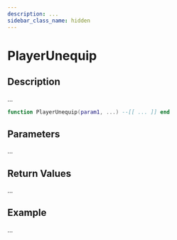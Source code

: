 ```yaml
---
description: ...
sidebar_class_name: hidden
---
```


# PlayerUnequip

## Description

...

```lua
function PlayerUnequip(param1, ...) --[[ ... ]] end
```

## Parameters

...

## Return Values

...

## Example

...

